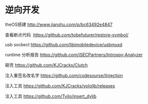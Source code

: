 # 逆向开发

theOS搭建 http://www.jianshu.com/p/bc63492e4847

查看断点代码  https://github.com/tobefuturer/restore-symbol/

usb sockect https://github.com/libimobiledevice/usbmuxd

runtime 分析报告 https://github.com/iSECPartners/Introspy-Analyzer

砸壳 https://github.com/KJCracks/Clutch

注入重签名改名字 https://github.com/codesourse/iInjection

注入工具 https://github.com/KJCracks/yololib/releases

注入工具 https://github.com/Tyilo/insert_dylib


